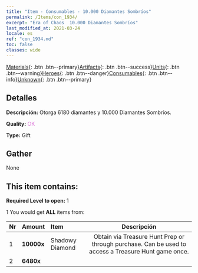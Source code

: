 ```yaml
---
title: "Item - Consumables - 10.000 Diamantes Sombríos"
permalink: /Items/con_1934/
excerpt: "Era of Chaos  10.000 Diamantes Sombríos"
last_modified_at: 2021-03-24
locale: es
ref: "con_1934.md"
toc: false
classes: wide
---
```

 [Materials](/es/Items/){: .btn .btn--primary}[Artifacts](/es/Items/Artifacts/){: .btn .btn--success}[Units](/es/Items/Units/){: .btn .btn--warning}[Heroes](/es/Items/Heroes/){: .btn .btn--danger}[Consumables](/es/Items/Consumables/){: .btn .btn--info}[Unknown](/es/Items/Unknown/){: .btn .btn--primary}

## Detalles
 **Descripción:** Otorga 6180 diamantes y 10.000 Diamantes Sombríos.

 **Quality:** <span style="color: #DA70D6">OK</span>

 **Type:** Gift

## Gather

  None

## This item contains:

 **Required Level to open:** 1

 1 You would get **ALL** items  from:

  | Nr | Amount |     Item    | Descripción |
  |:---|:-------|:------------|:-----------:|
  | 1 |  **10000x** | Shadowy Diamond | Obtain via Treasure Hunt Prep or through purchase. Can be used to access a Treasure Hunt game once.  | 
  | 2 |  **6480x** | <i class="fas fa-gem"/> |  | 
